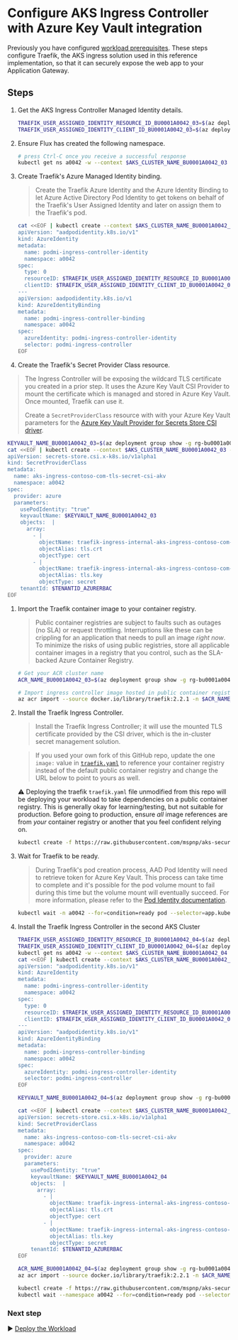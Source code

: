 # Configure AKS Ingress Controller with Azure Key Vault integration

Previously you have configured [workload prerequisites](./08-workload-prerequisites.md). These steps configure Traefik, the AKS ingress solution used in this reference implementation, so that it can securely expose the web app to your Application Gateway.

## Steps

1. Get the AKS Ingress Controller Managed Identity details.

   ```bash
   TRAEFIK_USER_ASSIGNED_IDENTITY_RESOURCE_ID_BU0001A0042_03=$(az deployment group show --resource-group rg-bu0001a0042-03 -n cluster-stamp --query properties.outputs.aksIngressControllerPodManagedIdentityResourceId.value -o tsv)
   TRAEFIK_USER_ASSIGNED_IDENTITY_CLIENT_ID_BU0001A0042_03=$(az deployment group show --resource-group rg-bu0001a0042-03 -n cluster-stamp --query properties.outputs.aksIngressControllerPodManagedIdentityClientId.value -o tsv)
   ```

1. Ensure Flux has created the following namespace.

   ```bash
   # press Ctrl-C once you receive a successful response
   kubectl get ns a0042 -w --context $AKS_CLUSTER_NAME_BU0001A0042_03
   ```

1. Create Traefik's Azure Managed Identity binding.

   > Create the Traefik Azure Identity and the Azure Identity Binding to let Azure Active Directory Pod Identity to get tokens on behalf of the Traefik's User Assigned Identity and later on assign them to the Traefik's pod.

   ```bash
   cat <<EOF | kubectl create --context $AKS_CLUSTER_NAME_BU0001A0042_03 -f -
   apiVersion: "aadpodidentity.k8s.io/v1"
   kind: AzureIdentity
   metadata:
     name: podmi-ingress-controller-identity
     namespace: a0042
   spec:
     type: 0
     resourceID: $TRAEFIK_USER_ASSIGNED_IDENTITY_RESOURCE_ID_BU0001A0042_03
     clientID: $TRAEFIK_USER_ASSIGNED_IDENTITY_CLIENT_ID_BU0001A0042_03
   ---
   apiVersion: aadpodidentity.k8s.io/v1
   kind: AzureIdentityBinding
   metadata:
     name: podmi-ingress-controller-binding
     namespace: a0042
   spec:
     azureIdentity: podmi-ingress-controller-identity
     selector: podmi-ingress-controller
   EOF
   ```

1. Create the Traefik's Secret Provider Class resource.

> The Ingress Controller will be exposing the wildcard TLS certificate you created in a prior step. It uses the Azure Key Vault CSI Provider to mount the certificate which is managed and stored in Azure Key Vault. Once mounted, Traefik can use it.
>
> Create a `SecretProviderClass` resource with with your Azure Key Vault parameters for the [Azure Key Vault Provider for Secrets Store CSI driver](https://github.com/Azure/secrets-store-csi-driver-provider-azure).

```bash
KEYVAULT_NAME_BU0001A0042_03=$(az deployment group show -g rg-bu0001a0042-03 -n cluster-stamp  --query properties.outputs.keyVaultName.value -o tsv)
cat <<EOF | kubectl create --context $AKS_CLUSTER_NAME_BU0001A0042_03 -f -
apiVersion: secrets-store.csi.x-k8s.io/v1alpha1
kind: SecretProviderClass
metadata:
  name: aks-ingress-contoso-com-tls-secret-csi-akv
  namespace: a0042
spec:
  provider: azure
  parameters:
    usePodIdentity: "true"
    keyvaultName: $KEYVAULT_NAME_BU0001A0042_03
    objects:  |
      array:
        - |
          objectName: traefik-ingress-internal-aks-ingress-contoso-com-tls
          objectAlias: tls.crt
          objectType: cert
        - |
          objectName: traefik-ingress-internal-aks-ingress-contoso-com-tls
          objectAlias: tls.key
          objectType: secret
    tenantId: $TENANTID_AZURERBAC
EOF
```

1. Import the Traefik container image to your container registry.

   > Public container registries are subject to faults such as outages (no SLA) or request throttling. Interruptions like these can be crippling for an application that needs to pull an image _right now_. To minimize the risks of using public registries, store all applicable container images in a registry that you control, such as the SLA-backed Azure Container Registry.

   ```bash
   # Get your ACR cluster name
   ACR_NAME_BU0001A0042_03=$(az deployment group show -g rg-bu0001a0042-03 -n cluster-stamp --query properties.outputs.containerRegistryName.value -o tsv)

   # Import ingress controller image hosted in public container registries
   az acr import --source docker.io/library/traefik:2.2.1 -n $ACR_NAME_BU0001A0042_03
   ```

1. Install the Traefik Ingress Controller.

   > Install the Traefik Ingress Controller; it will use the mounted TLS certificate provided by the CSI driver, which is the in-cluster secret management solution.

   > If you used your own fork of this GitHub repo, update the one `image:` value in [`traefik.yaml`](./workload/traefik.yaml) to reference your container registry instead of the default public container registry and change the URL below to point to yours as well.

   :warning: Deploying the traefik `traefik.yaml` file unmodified from this repo will be deploying your workload to take dependencies on a public container registry. This is generally okay for learning/testing, but not suitable for production. Before going to production, ensure _all_ image references are from _your_ container registry or another that you feel confident relying on.

   ```bash
   kubectl create -f https://raw.githubusercontent.com/mspnp/aks-secure-baseline/main/workload/traefik-03.yaml --context $AKS_CLUSTER_NAME_BU0001A0042_03
   ```

1. Wait for Traefik to be ready.

   > During Traefik's pod creation process, AAD Pod Identity will need to retrieve token for Azure Key Vault. This process can take time to complete and it's possible for the pod volume mount to fail during this time but the volume mount will eventually succeed. For more information, please refer to the [Pod Identity documentation](https://github.com/Azure/secrets-store-csi-driver-provider-azure/blob/master/docs/pod-identity-mode.md).

   ```bash
   kubectl wait -n a0042 --for=condition=ready pod --selector=app.kubernetes.io/name=traefik-ingress-ilb --timeout=90s --context $AKS_CLUSTER_NAME_BU0001A0042_03
   ```

1. Install the Traefik Ingress Controller in the second AKS Cluster

   ```bash
   TRAEFIK_USER_ASSIGNED_IDENTITY_RESOURCE_ID_BU0001A0042_04=$(az deployment group show --resource-group rg-bu0001a0042-04 -n cluster-stamp --query properties.outputs.aksIngressControllerPodManagedIdentityResourceId.value -o tsv)
   TRAEFIK_USER_ASSIGNED_IDENTITY_CLIENT_ID_BU0001A0042_04=$(az deployment group show --resource-group rg-bu0001a0042-04 -n cluster-stamp --query properties.outputs.aksIngressControllerPodManagedIdentityClientId.value -o tsv)
   kubectl get ns a0042 -w --context $AKS_CLUSTER_NAME_BU0001A0042_04
   cat <<EOF | kubectl create --context $AKS_CLUSTER_NAME_BU0001A0042_04 -f -
   apiVersion: "aadpodidentity.k8s.io/v1"
   kind: AzureIdentity
   metadata:
     name: podmi-ingress-controller-identity
     namespace: a0042
   spec:
     type: 0
     resourceID: $TRAEFIK_USER_ASSIGNED_IDENTITY_RESOURCE_ID_BU0001A0042_04
     clientID: $TRAEFIK_USER_ASSIGNED_IDENTITY_CLIENT_ID_BU0001A0042_04
   ---
   apiVersion: "aadpodidentity.k8s.io/v1"
   kind: AzureIdentityBinding
   metadata:
     name: podmi-ingress-controller-binding
     namespace: a0042
   spec:
     azureIdentity: podmi-ingress-controller-identity
     selector: podmi-ingress-controller
   EOF

   KEYVAULT_NAME_BU0001A0042_04=$(az deployment group show -g rg-bu0001a0042-04 -n cluster-stamp  --query properties.outputs.keyVaultName.value -o tsv)

   cat <<EOF | kubectl create --context $AKS_CLUSTER_NAME_BU0001A0042_04 -f -
   apiVersion: secrets-store.csi.x-k8s.io/v1alpha1
   kind: SecretProviderClass
   metadata:
     name: aks-ingress-contoso-com-tls-secret-csi-akv
     namespace: a0042
   spec:
     provider: azure
     parameters:
       usePodIdentity: "true"
       keyvaultName: $KEYVAULT_NAME_BU0001A0042_04
       objects:  |
         array:
           - |
             objectName: traefik-ingress-internal-aks-ingress-contoso-com-tls
             objectAlias: tls.crt
             objectType: cert
           - |
             objectName: traefik-ingress-internal-aks-ingress-contoso-com-tls
             objectAlias: tls.key
             objectType: secret
       tenantId: $TENANTID_AZURERBAC
   EOF

   ACR_NAME_BU0001A0042_04=$(az deployment group show -g rg-bu0001a0042-04 -n cluster-stamp --query properties.outputs.containerRegistryName.value -o tsv)
   az acr import --source docker.io/library/traefik:2.2.1 -n $ACR_NAME_BU0001A0042_04

   kubectl create -f https://raw.githubusercontent.com/mspnp/aks-secure-baseline/main/workload/traefik-04.yaml --context $AKS_CLUSTER_NAME_BU0001A0042_04
   kubectl wait --namespace a0042 --for=condition=ready pod --selector=app.kubernetes.io/name=traefik-ingress-ilb --timeout=90s --context $AKS_CLUSTER_NAME_BU0001A0042_04
   ```

### Next step

:arrow_forward: [Deploy the Workload](./10-workload.md)

